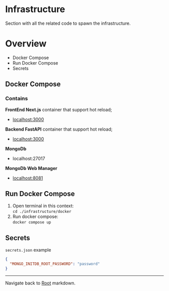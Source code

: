 # Infrastructure

Section with all the related code to spawn the infrastructure.

# Overview

- Docker Compose
- Run Docker Compose
- Secrets

## Docker Compose

### Contains
**FrontEnd Next.js** container that support hot reload;
- [localhost:3000](http://localhost:3000)

**Backend FastAPI** container that support hot reload;
- [localhost:3000](http://localhost:3001)

**MongoDb**
- localhost:27017

**MongoDb Web Manager**
- [localhost:8081](http://localhost:8081)

## Run Docker Compose

1. Open terminal in this context: <br> ``cd ./infrastructure/docker``
2. Run docker compose: <br> ``docker compose up``

## Secrets

``secrets.json`` example

```secrets.json
{
  "MONGO_INITDB_ROOT_PASSWORD": "password"
}
```

---
Navigate back to [Root](../README.md) markdown.